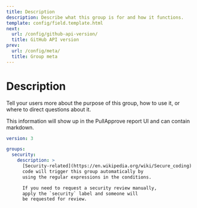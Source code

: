 ```yaml
---
title: Description
description: Describe what this group is for and how it functions.
template: config/field.template.html
next:
  url: /config/github-api-version/
  title: GitHub API version
prev:
  url: /config/meta/
  title: Group meta
---
```


# Description

Tell your users more about the purpose of this group,
how to use it,
or where to direct questions about it.

This information will show up in the PullApprove report UI and can contain markdown.

```yaml
version: 3

groups:
  security:
    description: >
      [Security-related](https://en.wikipedia.org/wiki/Secure_coding)
      code will trigger this group automatically by
      using the regular expressions in the conditions.

      If you need to request a security review manually,
      apply the `security` label and someone will
      be requested for review.

```

